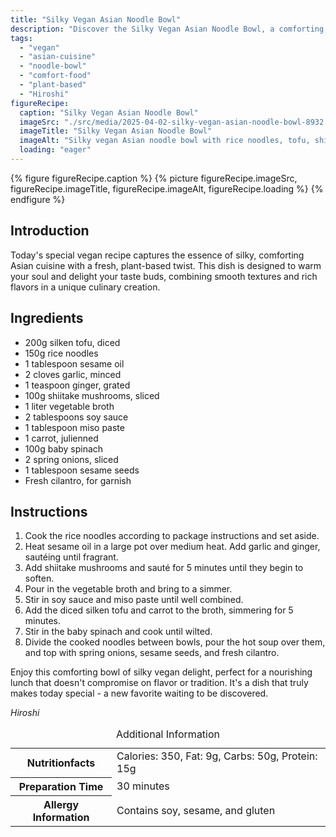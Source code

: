 ```yaml
---
title: "Silky Vegan Asian Noodle Bowl"
description: "Discover the Silky Vegan Asian Noodle Bowl, a comforting, plant-based dish that combines smooth textures and rich flavors for a special lunch experience."
tags:
  - "vegan"
  - "asian-cuisine"
  - "noodle-bowl"
  - "comfort-food"
  - "plant-based"
  - "Hiroshi"
figureRecipe: 
  caption: "Silky Vegan Asian Noodle Bowl"
  imageSrc: "./src/media/2025-04-02-silky-vegan-asian-noodle-bowl-8932.png"
  imageTitle: "Silky Vegan Asian Noodle Bowl"
  imageAlt: "Silky vegan Asian noodle bowl with rice noodles, tofu, shiitake, carrots, spinach, garnished with onions, sesame seeds, and cilantro on a simple table."
  loading: "eager"
---
```


{% figure figureRecipe.caption %}
{% picture figureRecipe.imageSrc, figureRecipe.imageTitle, figureRecipe.imageAlt, figureRecipe.loading %}
{% endfigure %}

## Introduction

Today's special vegan recipe captures the essence of silky, comforting Asian cuisine with a fresh, plant-based twist. This dish is designed to warm your soul and delight your taste buds, combining smooth textures and rich flavors in a unique culinary creation.

## Ingredients

- 200g silken tofu, diced
- 150g rice noodles
- 1 tablespoon sesame oil
- 2 cloves garlic, minced
- 1 teaspoon ginger, grated
- 100g shiitake mushrooms, sliced
- 1 liter vegetable broth
- 2 tablespoons soy sauce
- 1 tablespoon miso paste
- 1 carrot, julienned
- 100g baby spinach
- 2 spring onions, sliced
- 1 tablespoon sesame seeds
- Fresh cilantro, for garnish

## Instructions

1. Cook the rice noodles according to package instructions and set aside.
2. Heat sesame oil in a large pot over medium heat. Add garlic and ginger, sautéing until fragrant.
3. Add shiitake mushrooms and sauté for 5 minutes until they begin to soften.
4. Pour in the vegetable broth and bring to a simmer.
5. Stir in soy sauce and miso paste until well combined.
6. Add the diced silken tofu and carrot to the broth, simmering for 5 minutes.
7. Stir in the baby spinach and cook until wilted.
8. Divide the cooked noodles between bowls, pour the hot soup over them, and top with spring onions, sesame seeds, and fresh cilantro.

Enjoy this comforting bowl of silky vegan delight, perfect for a nourishing lunch that doesn't compromise on flavor or tradition. It's a dish that truly makes today special - a new favorite waiting to be discovered.

*Hiroshi*

<table><caption class='sr-only'>Additional Information</caption><tr><th>Nutritionfacts</th><td>Calories: 350, Fat: 9g, Carbs: 50g, Protein: 15g&nbsp;</td></tr><tr><th>Preparation Time</th><td>30 minutes&nbsp;</td></tr><tr><th>Allergy Information</th><td>Contains soy, sesame, and gluten&nbsp;</td></tr></table>


